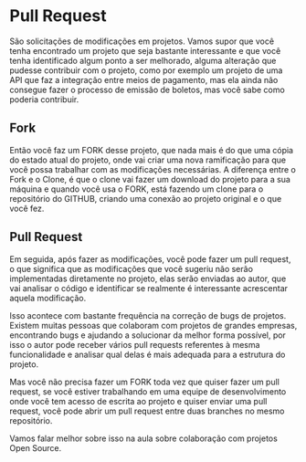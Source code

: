 # Pull Request

São solicitações de modificações em projetos. Vamos supor que você tenha encontrado um projeto que seja bastante interessante e que você tenha identificado algum ponto a ser melhorado, alguma alteração que pudesse contribuir com o projeto, como por exemplo um projeto de uma API que faz a integração entre meios de pagamento, mas ela ainda não consegue fazer o processo de emissão de boletos, mas você sabe como poderia contribuir.

## Fork

Então você faz um FORK desse projeto, que nada mais é do que uma cópia do estado atual do projeto, onde vai criar uma nova ramificação para que você possa trabalhar com as modificações necessárias. A diferença entre o Fork e o Clone, é que o clone vai fazer um download do projeto para a sua máquina e quando você usa o FORK, está fazendo um clone para o repositório do GITHUB, criando uma conexão ao projeto original e o que você fez.

## Pull Request

Em seguida, após fazer as modificações, você pode fazer um pull request, o que significa que as modificações que você sugeriu não serão implementadas diretamente no projeto, elas serão enviadas ao autor, que vai analisar o código e identificar se realmente é interessante acrescentar aquela modificação.

Isso acontece com bastante frequência na correção de bugs de projetos. Existem muitas pessoas que colaboram com projetos de grandes empresas, encontrando bugs e ajudando a solucionar da melhor forma possível, por isso o autor pode receber vários pull requests referentes à mesma funcionalidade e analisar qual delas é mais adequada para a estrutura do projeto.

Mas você não precisa fazer um FORK toda vez que quiser fazer um pull request, se você estiver trabalhando em uma equipe de desenvolvimento onde você tem acesso de escrita ao projeto e quiser enviar uma pull request, você pode abrir um pull request entre duas branches no mesmo repositório.

Vamos falar melhor sobre isso na aula sobre colaboração com projetos Open Source.
